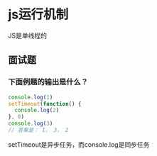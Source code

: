 # js运行机制
JS是单线程的

## 面试题
### 下面例题的输出是什么？
```js
console.log(1)
setTimeout(function() {
  console.log(2)
}, 0)
console.log(3)
// 答案是： 1， 3， 2
```

setTimeout是异步任务，而console.log是同步任务
